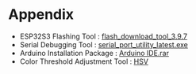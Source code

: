 # Appendix

* ESP32S3 Flashing Tool : [flash_download_tool_3.9.7](https://drive.google.com/drive/folders/1x0swwhEbnVgbO_zCkAhg2HGFB1_UTui1?usp=sharing)
* Serial Debugging Tool : [serial_port_utility_latest.exe](https://drive.google.com/drive/folders/1slpWC9ZBTqSDjYkTvF46Iwl1qzbfZIj-?usp=sharing)
* Arduino Installation Package : [Arduino IDE.rar](https://www.arduino.cc/en/software)
* Color Threshold Adjustment Tool : [HSV](https://drive.google.com/drive/folders/1HqFCiGLYaHiSMinVEYLnv0lQCMZ1K3v1?usp=sharing)